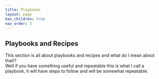```yaml
---
title: Playbooks
layout: page
has_children: true
nav_order: 3
---
```


## Playbooks and Recipes

This section is all about playbooks and recipes and what do I mean about that!?  
Well if you have something useful and repeatable this is what I call a playbook, it will have steps to follow and will be somewhat repeatable.
